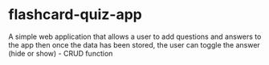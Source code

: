# flashcard-quiz-app
A simple web application that allows a user to add questions and answers to the app then once the data has been stored, the user can toggle the answer (hide or show) - CRUD function
